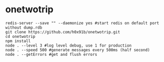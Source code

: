# onetwotrip


	redis-server --save "" --daemonize yes #start redis on default port without dump.rdb
	git clone https://github.com/h0x91b/onetwotrip.git
	cd onetwotrip
	npm install
	node . --level 3 #log level debug, use 1 for production
	node . --speed 500 #generate messages every 500ms (half second)
	node . --getErrors #get and flush errors


